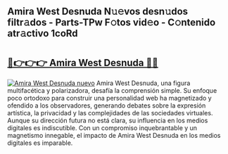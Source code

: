 ## Amira West Desnuda N𝚞𝚎vos desn𝚞dos filtr𝚊dos - Parts-TPw F𝚘tos vid𝚎o - C𝚘ntenido atr𝚊ctivo 1coRd

# <h2><a href="http://mb61zo7.tromn.icu/?c=Amira+West+Desnuda">🔗👉👉👉 Amira West Desnuda 🔗🔗</a></h2>

[![Amira West Desnuda nuevo](https://i.imgur.com/pEAQMta.gif)](http://mb61zo7.tromn.icu/?c=Amira+West+Desnuda)
Amira West Desnuda, una figura multifacética y polarizadora, desafía la comprensión simple. Su enfoque poco ortodoxo para construir una personalidad web ha magnetizado y ofendido a los observadores, generando debates sobre la expresión artística, la privacidad y las complejidades de las sociedades virtuales. Aunque su dirección futura no está clara, su influencia en los medios digitales es indiscutible. Con un compromiso inquebrantable y un magnetismo innegable, el impacto de Amira West Desnuda en los medios digitales es imparable.
